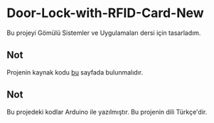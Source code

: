 # Door-Lock-with-RFID-Card-New
Bu projeyi Gömülü Sistemler ve Uygulamaları dersi için tasarladım.


## Not

Projenin kaynak kodu [bu](https://github.com/hudanurcosar/Door-Lock-with-RFID-Card-New) sayfada bulunmalıdır.

## Not

Bu projedeki kodlar Arduino ile yazılmıştır.
Bu projenin dili Türkçe'dir.

